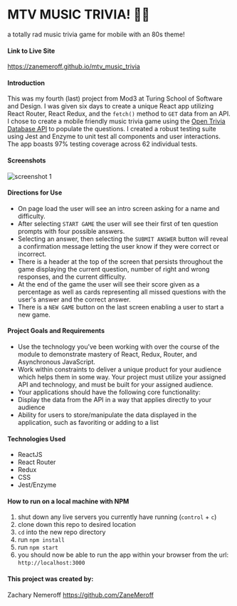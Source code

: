 # MTV MUSIC TRIVIA! 👨‍🎤
a totally rad music trivia game for mobile with an 80s theme!

#### Link to Live Site
https://zanemeroff.github.io/mtv_music_trivia

#### Introduction
This was my fourth (last) project from Mod3 at Turing School of Software and Design. I was given six days to create a unique React app utilizing React Router, React Redux, and the `fetch()` method to `GET` data from an API. I chose to create a mobile friendly music trivia game using the [Open Trivia Database API](https://opentdb.com) to populate the questions. I created a robust testing suite using Jest and Enzyme to unit test all components and user interactions. The app boasts 97% testing coverage across 62 individual tests.

#### Screenshots
![screenshot 1](https://user-images.githubusercontent.com/53405028/75648980-f51f7b00-5c0e-11ea-9c84-0b985f7ad267.png)

#### Directions for Use
- On page load the user will see an intro screen asking for a name and difficulty.
- After selecting `START GAME` the user will see their first of ten question prompts with four possible answers.
- Selecting an answer, then selecting the `SUBMIT ANSWER` button will reveal a confirmation message letting the user know if they were correct or incorrect.
- There is a header at the top of the screen that persists throughout the game displaying the current question, number of right and wrong responses, and the current difficulty.
- At the end of the game the user will see their score given as a percentage as well as cards representing all missed questions with the user's answer and the correct answer.
- There is a `NEW GAME` button on the last screen enabling a user to start a new game.

#### Project Goals and Requirements
- Use the technology you’ve been working with over the course of the module to demonstrate mastery of React, Redux, Router, and Asynchronous JavaScript.
- Work within constraints to deliver a unique product for your audience which helps them in some way. Your project must utilize your assigned API and technology, and must be built for your assigned audience.
- Your applications should have the following core functionality:
- Display the data from the API in a way that applies directly to your audience
- Ability for users to store/manipulate the data displayed in the application, such as favoriting or adding to a list

#### Technologies Used
- ReactJS
- React Router
- Redux
- CSS
- Jest/Enzyme

#### How to run on a local machine with NPM
1. shut down any live servers you currently have running (`control` + `c`)
2. clone down this repo to desired location
3. `cd` into the new repo directory
4. run `npm install`
5. run `npm start`
6. you should now be able to run the app within your browser from the url: `http://localhost:3000`

#### This project was created by:
Zachary Nemeroff https://github.com/ZaneMeroff
